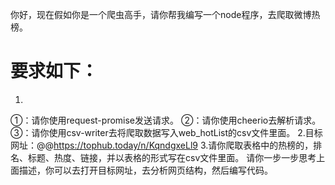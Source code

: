 你好，现在假如你是一个爬虫高手，请你帮我编写一个node程序，去爬取微博热榜。
# 要求如下：
1.
①：请你使用request-promise发送请求。
②：请你使用cheerio去解析请求。
③：请你使用csv-writer去将爬取数据写入web_hotList的csv文件里面。
2.目标网址：@@https://tophub.today/n/KqndgxeLl9 
3.请你爬取表格中的热榜的，排名、标题、热度、链接，并以表格的形式写在csv文件里面。
请你一步一步思考上面描述，你可以去打开目标网址，去分析网页结构，然后编写代码。